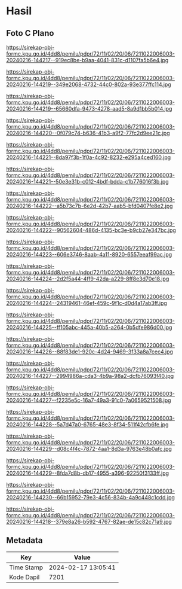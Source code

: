 # Hasil

## Foto C Plano

https://sirekap-obj-formc.kpu.go.id/4dd8/pemilu/pdpr/72/11/02/20/06/7211022006003-20240216-144217--919ec8be-b9aa-4041-831c-d1107fa5b6e4.jpg

https://sirekap-obj-formc.kpu.go.id/4dd8/pemilu/pdpr/72/11/02/20/06/7211022006003-20240216-144219--349e2068-4732-44c0-802a-93e377ffc114.jpg

https://sirekap-obj-formc.kpu.go.id/4dd8/pemilu/pdpr/72/11/02/20/06/7211022006003-20240216-144219--65660dfa-9473-4278-aad5-8a9d1bb5b014.jpg

https://sirekap-obj-formc.kpu.go.id/4dd8/pemilu/pdpr/72/11/02/20/06/7211022006003-20240216-144220--0f079c74-b636-41b3-a9f2-77fc2d9ee21c.jpg

https://sirekap-obj-formc.kpu.go.id/4dd8/pemilu/pdpr/72/11/02/20/06/7211022006003-20240216-144221--8da97f3b-1f0a-4c92-8232-e295a4ced160.jpg

https://sirekap-obj-formc.kpu.go.id/4dd8/pemilu/pdpr/72/11/02/20/06/7211022006003-20240216-144221--50e3e31b-c012-4bdf-bdda-c1b776016f3b.jpg

https://sirekap-obj-formc.kpu.go.id/4dd8/pemilu/pdpr/72/11/02/20/06/7211022006003-20240216-144222--a5b73c7b-6e2d-42b7-aab5-bfd0407fe8e2.jpg

https://sirekap-obj-formc.kpu.go.id/4dd8/pemilu/pdpr/72/11/02/20/06/7211022006003-20240216-144222--90562604-486d-4135-bc3e-b9cb27e347bc.jpg

https://sirekap-obj-formc.kpu.go.id/4dd8/pemilu/pdpr/72/11/02/20/06/7211022006003-20240216-144223--606e3746-8aab-4a11-8920-6557eeaf99ac.jpg

https://sirekap-obj-formc.kpu.go.id/4dd8/pemilu/pdpr/72/11/02/20/06/7211022006003-20240216-144224--2d2f5a44-4ff9-42da-a229-8ff8e3d70e18.jpg

https://sirekap-obj-formc.kpu.go.id/4dd8/pemilu/pdpr/72/11/02/20/06/7211022006003-20240216-144224--24319461-46ef-459c-9f1c-d0d4a17ab3ff.jpg

https://sirekap-obj-formc.kpu.go.id/4dd8/pemilu/pdpr/72/11/02/20/06/7211022006003-20240216-144225--ff105abc-445a-40b5-a264-0b5dfe986d00.jpg

https://sirekap-obj-formc.kpu.go.id/4dd8/pemilu/pdpr/72/11/02/20/06/7211022006003-20240216-144226--88f83de1-920c-4d24-9469-3f33a8a7cec4.jpg

https://sirekap-obj-formc.kpu.go.id/4dd8/pemilu/pdpr/72/11/02/20/06/7211022006003-20240216-144227--2994986a-cda3-4b9a-98a2-dcfb76093f40.jpg

https://sirekap-obj-formc.kpu.go.id/4dd8/pemilu/pdpr/72/11/02/20/06/7211022006003-20240216-144227--f2235e5c-16a7-49a3-91c0-7a0659521508.jpg

https://sirekap-obj-formc.kpu.go.id/4dd8/pemilu/pdpr/72/11/02/20/06/7211022006003-20240216-144228--5a7d47a0-6765-48e3-8f34-511f42cfb6fe.jpg

https://sirekap-obj-formc.kpu.go.id/4dd8/pemilu/pdpr/72/11/02/20/06/7211022006003-20240216-144229--d08c4f4c-7872-4aa1-8d3a-9763e48b0afc.jpg

https://sirekap-obj-formc.kpu.go.id/4dd8/pemilu/pdpr/72/11/02/20/06/7211022006003-20240216-144229--8fda7d8b-db17-4955-a396-92250f3133ff.jpg

https://sirekap-obj-formc.kpu.go.id/4dd8/pemilu/pdpr/72/11/02/20/06/7211022006003-20240216-144230--66b15952-79e3-4c56-834b-4a9c448c1cdd.jpg

https://sirekap-obj-formc.kpu.go.id/4dd8/pemilu/pdpr/72/11/02/20/06/7211022006003-20240216-144218--379e8a26-b592-4767-82ae-de15c82c71a9.jpg


## Metadata

| Key        | Value               |
| ---------- | ------------------- |
| Time Stamp | 2024-02-17 13:05:41 |
| Kode Dapil | 7201                |



